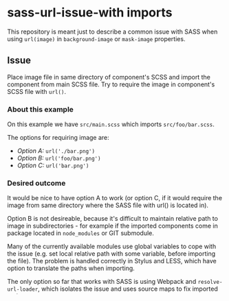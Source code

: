 # sass-url-issue-with imports

This repository is meant just to describe a common issue with SASS when using `url(image)` in `background-image` or `mask-image` properties.

## Issue

Place image file in same directory of component's SCSS and import the component from main SCSS file. Try to require the image in component's SCSS file with `url()`.

### About this example

On this example we have `src/main.scss` which imports `src/foo/bar.scss`.

The options for requiring image are:
- *Option A:* `url('./bar.png')`
- *Option B:* `url('foo/bar.png')` 
- *Option C:* `url('bar.png')`

### Desired outcome

It would be nice to have option A to work (or option C, if it would require the image from same directory where the SASS file with url() is located in). 

Option B is not desireable, because it's difficult to maintain relative path to image in subdirectories - for example if the imported components come in package located in `node_modules` or GIT submodule.

Many of the currently available modules use global variables to cope with the issue (e.g. set local relative path with some variable, before importing the file). The problem is handled correctly in Stylus and LESS, which have option to translate the paths when importing.

The only option so far that works with SASS is using Webpack and `resolve-url-loader`, which isolates the issue and uses source maps to fix imported paths.

## NPM scripts

You can run the following tasks:

- `npm run webpack` = executes webpack build with default configuration (`webpack.config.js`), outputting to `dist/webpack`.
- `npm run webpack-without-resolve-url-loader` = executes webpack build with configuration without `resolve-url-loader` (`webpack-without-resolve-url-loader.config.js`), outputting to `dist/webpack-without-resolve-url-loader`.
- `npm run node-sass` = executes SASS build (node-sass) outputting to `dist/node-sass`.
- `npm run ruby-sass` = executes SASS build (Ruby SASS, e.g. `sudo gem install sass`) outputting to `dist/ruby-sass`.
- `npm run parcel` = executes Parcel build outputting to `dist/parcel`.

## Webpack

*Option A:* Works with `resolve-url-loader`. Uncomment `src/foo/bar.scss` line 5 and run `npm run webpack`.

*Option B:* Works without `resolve-url-loader`. Uncomment `src/foo/bar.scss` line 6 and run `npm run webpack-without-resolve-url-loader`.

*Option C:* Doesn't work with or without `resolve-url-loader`. Uncomment `src/foo/bar.scss` line 7 and try running `npm run webpack` or `npm run webpack-without-resolve-url-loader`.

## SASS

*Option A:* Doesn't work. Uncomment `src/foo/bar.scss` line 5 and try running `npm run node-sass` or `npm run ruby-sass`.

*Option B:* Works. Uncomment `src/foo/bar.scss` line 6 and run `npm run node-sass` or `npm run ruby-sass`.

*Option C:* Doesn't work. Uncomment `src/foo/bar.scss` line 7 and try running `npm run node-sass` or `npm run ruby-sass`.

## Parcel

*Option A:* Doesn't work. Uncomment `src/foo/bar.scss` line 5 and try running `npm run parcel`.

*Option B:* Works. Uncomment `src/foo/bar.scss` line 6 and run `npm run parcel`.

*Option C:* Doesn't work. Uncomment `src/foo/bar.scss` line 7 and try running `npm run parcel` .

